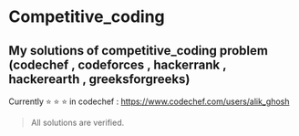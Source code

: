 # Competitive_coding
My solutions of competitive_coding problem (codechef , codeforces , hackerrank , hackerearth , greeksforgreeks)
---

Currently :star: :star: :star:  in codechef : 
<alt href="https://www.codechef.com/users/alik_ghosh">https://www.codechef.com/users/alik_ghosh</a>

>All solutions are verified.

